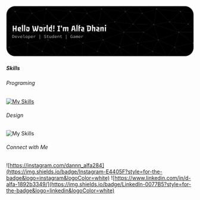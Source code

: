 <!-- ## Hi there 👋

### Im, Alfa Dhani Fahrezan -->

![Alfa Dhani](img/banner.png)
<!-- - 🌱 I’m currently learning [**React JS**](https://react.dev/) -->

##### Skills
###### Programing
[![My Skills](https://skillicons.dev/icons?i=html,css,js,cs,kotlin,python,php&theme=light&perline=)](https://skillicons.dev)

###### Design
![My Skills](https://skillicons.dev/icons?i=ai,ps,xd,figma,&theme=light&perline=)


###### Connect with Me
![https://instagram.com/dannn_alfa284](https://img.shields.io/badge/Instagram-E4405F?style=for-the-badge&logo=instagram&logoColor=white) ![https://www.linkedin.com/in/d-alfa-1892b3349/](https://img.shields.io/badge/LinkedIn-0077B5?style=for-the-badge&logo=linkedin&logoColor=white)
<!--
**ALFADHANI284/ALFADHANI284** is a ✨ _special_ ✨ repository because its `README.md` (this file) appears on your GitHub profile.

Here are some ideas to get you started:

- 🔭 I’m currently working on ...
- 🌱 I’m currently learning ...s
- 👯 I’m looking to collaborate on ...
- 🤔 I’m looking for help with ...
- 💬 Ask me about ...
- 📫 How to reach me: ...
- 😄 Pronouns: ...
- ⚡ Fun fact: ...
-->



